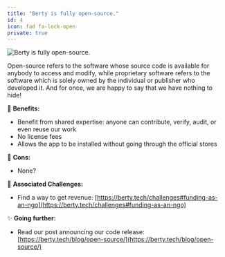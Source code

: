 ```yaml
---
title: "Berty is fully open-source."
id: 4
icon: fad fa-lock-open
private: true
---
```


![Berty is fully open-source.](photo-1516259762381-22954d7d3ad2.jpeg)

Open-source refers to the software whose source code is available for anybody to access and modify, while proprietary software refers to the software which is solely owned by the individual or publisher who developed it. And for once, we are happy to say that we have nothing to hide!

🚀 **Benefits:**

- Benefit from shared expertise: anyone can contribute, verify, audit, or even reuse our work
- No license fees
- Allows the app to be installed without going through the official stores

🤨 **Cons:**

- None?

 💪 **Associated Challenges:**

- Find a way to get revenue: [https://berty.tech/challenges#funding-as-an-ngo](https://berty.tech/challenges#funding-as-an-ngo)

✨ **Going further:**

- Read our post announcing our code release: [https://berty.tech/blog/open-source/](https://berty.tech/blog/open-source/)